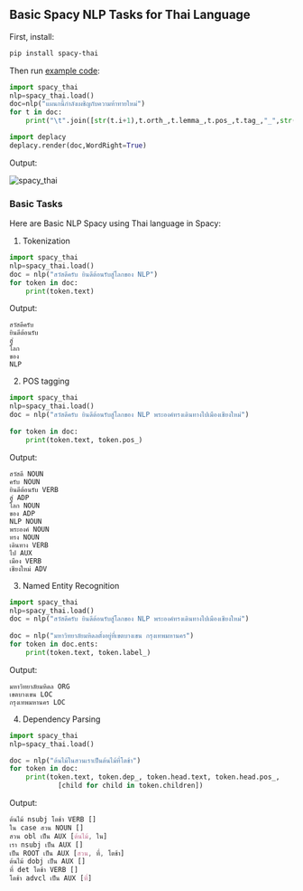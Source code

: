 ## Basic Spacy NLP Tasks for Thai Language

First, install: 

```bash
pip install spacy-thai
```

Then run [example code](https://pypi.org/project/spacy-thai/): 

```python 
import spacy_thai
nlp=spacy_thai.load()
doc=nlp("แผนกนี้กำลังเผชิญกับความท้าทายใหม่")
for t in doc:
    print("\t".join([str(t.i+1),t.orth_,t.lemma_,t.pos_,t.tag_,"_",str(0 if t.head==t else t.head.i+1),t.dep_,"_","_" if t.whitespace_ else "SpaceAfter=No"]))

import deplacy
deplacy.render(doc,WordRight=True)
```

Output: 

![spacy_thai](https://user-images.githubusercontent.com/68504324/222329273-d696c6f3-f732-4736-b015-b5b8a85f8ac1.jpg)


### Basic Tasks

Here are Basic NLP Spacy using Thai language in Spacy:

1. Tokenization

```python
import spacy_thai
nlp=spacy_thai.load()
doc = nlp("สวัสดีครับ ยินดีต้อนรับสู่โลกของ NLP")
for token in doc:
    print(token.text)
```

Output:

```
สวัสดีครับ 
ยินดีต้อนรับ
สู่
โลก
ของ
NLP
```

2. POS tagging

```python
import spacy_thai
nlp=spacy_thai.load()
doc = nlp("สวัสดีครับ ยินดีต้อนรับสู่โลกของ NLP พระองค์ทรงเดินทางไปเมืองเชียงใหม่")
	
for token in doc:
    print(token.text, token.pos_)
```

Output:

```
สวัสดี NOUN
ครับ NOUN
ยินดีต้อนรับ VERB
สู่ ADP
โลก NOUN
ของ ADP
NLP NOUN
พระองค์ NOUN
ทรง NOUN
เดินทาง VERB
ไป AUX
เมือง VERB
เชียงใหม่ ADV
```


3. Named Entity Recognition

```python
import spacy_thai
nlp=spacy_thai.load()
doc = nlp("สวัสดีครับ ยินดีต้อนรับสู่โลกของ NLP พระองค์ทรงเดินทางไปเมืองเชียงใหม่")
	
doc = nlp("มหาวิทยาลัยมหิดลตั้งอยู่ที่เขตบางเขน กรุงเทพมหานคร")
for token in doc.ents:
    print(token.text, token.label_)
```

Output:

```
มหาวิทยาลัยมหิดล ORG
เขตบางเขน LOC
กรุงเทพมหานคร LOC
```

4. Dependency Parsing

```python
import spacy_thai
nlp=spacy_thai.load()

doc = nlp("ต้นไม้ในสวนเราเป็นต้นไม้ที่โตช้า")
for token in doc:
    print(token.text, token.dep_, token.head.text, token.head.pos_,
            [child for child in token.children])
```

Output:

```css
ต้นไม้ nsubj โตช้า VERB []
ใน case สวน NOUN []
สวน obl เป็น AUX [ต้นไม้, ใน]
เรา nsubj เป็น AUX []
เป็น ROOT เป็น AUX [สวน, ที่, โตช้า]
ต้นไม้ dobj เป็น AUX []
ที่ det โตช้า VERB []
โตช้า advcl เป็น AUX [ที่]
```

